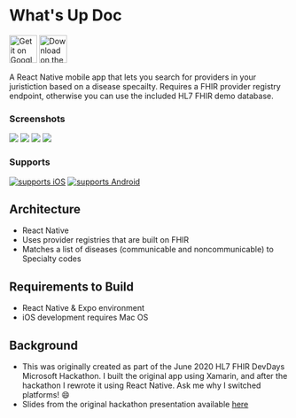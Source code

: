 # What's Up Doc

<p float="left">
<a href="https://play.google.com/store/apps/details?id=com.davealdon.whatsupdoc"><img alt="Get it on Google Play" src="https://lh3.googleusercontent.com/cjsqrWQKJQp9RFO7-hJ9AfpKzbUb_Y84vXfjlP0iRHBvladwAfXih984olktDhPnFqyZ0nu9A5jvFwOEQPXzv7hr3ce3QVsLN8kQ2Ao=s0" height="50"></a>
<a href="https://apps.apple.com/us/app/whats-up-doc/id1519077039"><img alt="Download on the App Store" src="https://developer.apple.com/app-store/marketing/guidelines/images/badge-example-preferred_2x.png" height="50"></a></p>

A React Native mobile app that lets you search for providers in your juristiction based on a disease specailty. Requires a FHIR provider registry endpoint, otherwise you can use the included HL7 FHIR demo database.

### Screenshots

<p float="left">
<img src="https://lh3.googleusercontent.com/2fnQyXgGvRZzscD_6CaHRLoXQPGxPBYgRPXT9eO69VrVALq2CWJtwYEb88KF1MjEtKN0=w720-h310-rw">
<img src="https://lh3.googleusercontent.com/M9pPo4qLsqTL9sXWcaqN1JHgD84lOjcj42w1kIERS7uQ4V07tTMsDx4r__6SyNt4jJ8=w720-h310-rw">
<img src="https://lh3.googleusercontent.com/cXm9C-o-GQwHtSW1_iyA5rGMddDzOfoR__Rg0SZxxTGPwVkfOPNjpzxro4qKriykRg=w720-h310-rw">
<img src="https://lh3.googleusercontent.com/2ClVgM2eFw9phavJw-l1jhtwLDxieGJM49VB0FElQfV9swvzT-fYZ-aClmkMriLsisoi=w720-h310-rw">
</p>

### Supports

[![supports iOS](https://img.shields.io/badge/iOS-4630EB.svg?style=for-the-badge&logo=APPLE&labelColor=000&logoColor=fff)](https://github.com/DaveAldon/Whats-Up-Doc) [![supports Android](https://img.shields.io/badge/Android-4630EB.svg?style=for-the-badge&logo=ANDROID&labelColor=000&logoColor=fff)](https://github.com/DaveAldon/Whats-Up-Doc)

## Architecture

- React Native
- Uses provider registries that are built on FHIR
- Matches a list of diseases (communicable and noncommunicable) to Specialty codes

## Requirements to Build

- React Native & Expo environment
- iOS development requires Mac OS

## Background

- This was originally created as part of the June 2020 HL7 FHIR DevDays Microsoft Hackathon. I built the original app using Xamarin, and after the hackathon I rewrote it using React Native. Ask me why I switched platforms! :smile:
- Slides from the original hackathon presentation available [here](https://docs.google.com/presentation/d/1X6qeCuRigvTkzUoinb5pg-8AWY9c05240loeVSkdVFo/edit?usp=sharing)
